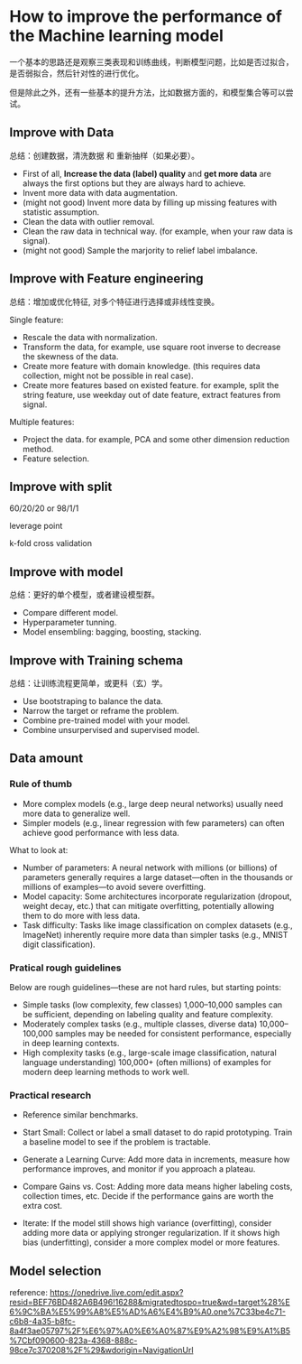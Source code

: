 # How to improve the performance of the Machine learning model
一个基本的思路还是观察三类表现和训练曲线，判断模型问题，比如是否过拟合，是否弱拟合，然后针对性的进行优化。

但是除此之外，还有一些基本的提升方法，比如数据方面的，和模型集合等可以尝试。

## Improve with Data
总结：创建数据，清洗数据 和 重新抽样（如果必要）。

- First of all, **Increase the data (label) quality** and **get more data** are always the first options but they are always hard to achieve.
- Invent more data with data augmentation.
- (might not good) Invent more data by filling up missing features with statistic assumption. 
- Clean the data with outlier removal.
- Clean the raw data in technical way. (for example, when your raw data is signal).
- (might not good) Sample the marjority to relief label imbalance.

## Improve with Feature engineering
总结：增加或优化特征, 对多个特征进行选择或非线性变换。

Single feature: 

- Rescale the data with normalization.
- Transform the data, for example, use square root inverse to decrease the skewness of the data. 
- Create more feature with domain knowledge. (this requires data collection, might not be possible in real case).
- Create more features based on existed feature. for example, split the string feature, use weekday out of date feature, extract features from signal.

Multiple features:

- Project the data. for example, PCA and some other dimension reduction method.
- Feature selection.

## Improve with split

60/20/20 or 98/1/1

leverage point

k-fold cross validation


## Improve with model
总结：更好的单个模型，或者建设模型群。

- Compare different model.
- Hyperparameter tunning.
- Model ensembling: bagging, boosting, stacking.


## Improve with Training schema
总结：让训练流程更简单，或更科（玄）学。

- Use bootstraping to balance the data.
- Narrow the target or reframe the problem.
- Combine pre-trained model with your model.
- Combine unsurpervised and supervised model.

## Data amount

### Rule of thumb
- More complex models (e.g., large deep neural networks) usually need more data to generalize well.
- Simpler models (e.g., linear regression with few parameters) can often achieve good performance with less data.

What to look at:

- Number of parameters: A neural network with millions (or billions) of parameters generally requires a large dataset—often in the thousands or millions of examples—to avoid severe overfitting.
- Model capacity: Some architectures incorporate regularization (dropout, weight decay, etc.) that can mitigate overfitting, potentially allowing them to do more with less data.
- Task difficulty: Tasks like image classification on complex datasets (e.g., ImageNet) inherently require more data than simpler tasks (e.g., MNIST digit classification).

### Pratical rough guidelines
Below are rough guidelines—these are not hard rules, but starting points:

- Simple tasks (low complexity, few classes) 1,000–10,000 samples can be sufficient, depending on labeling quality and feature complexity.
- Moderately complex tasks (e.g., multiple classes, diverse data) 10,000–100,000 samples may be needed for consistent performance, especially in deep learning contexts.
- High complexity tasks (e.g., large-scale image classification, natural language understanding) 100,000+ (often millions) of examples for modern deep learning methods to work well.


### Practical research
- Reference similar benchmarks.

- Start Small: Collect or label a small dataset to do rapid prototyping. Train a baseline model to see if the problem is tractable.
- Generate a Learning Curve: Add more data in increments, measure how performance improves, and monitor if you approach a plateau.
- Compare Gains vs. Cost: Adding more data means higher labeling costs, collection times, etc. Decide if the performance gains are worth the extra cost.
- Iterate: If the model still shows high variance (overfitting), consider adding more data or applying stronger regularization. If it shows high bias (underfitting), consider a more complex model or more features.

## Model selection
reference: https://onedrive.live.com/edit.aspx?resid=BEF76BD482A6B496!16288&migratedtospo=true&wd=target%28%E6%9C%BA%E5%99%A8%E5%AD%A6%E4%B9%A0.one%7C33be4c71-c6b8-4a35-b8fc-8a4f3ae05797%2F%E6%97%A0%E6%A0%87%E9%A2%98%E9%A1%B5%7Cbf090600-823a-4368-888c-98ce7c370208%2F%29&wdorigin=NavigationUrl